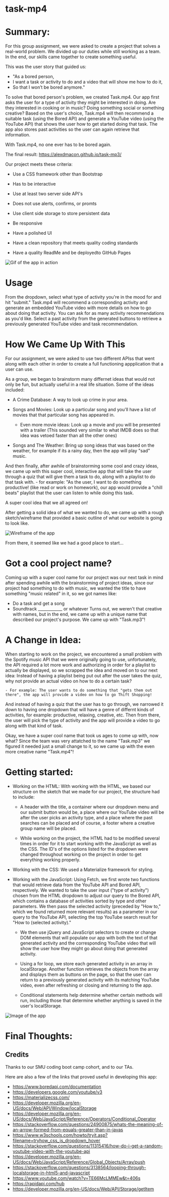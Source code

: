 # task-mp4

# Summary:
For this group assignment, we were asked to create a project that solves a real-world problem. We divided up our duties while still working as a team. In the end, our skills came together to create something useful.

This was the user story that guided us: 
- "As a bored person,
- I want a task or activity to do and a video that will show me how to do it,
- So that I won’t be bored anymore."

To solve that bored person's problem, we created Task.mp4. Our app first asks the user for a type of activity they might be interested in doing. Are they interested in cooking or in music? Doing something social or something creative? Based on the user's choice, Task.mp4 will then recommend a suitable task (using the Bored API) and generate a YouTube video (using the YouTube API) that shows the user how to get started doing that task. The app also stores past activities so the user can again retrieve that information.

With Task.mp4, no one ever has to be bored again.

The final result: https://alexdmacon.github.io/task-mp3/ 

Our project meets these criteria:

* Use a CSS framework other than Bootstrap

* Has to be interactive 

* Use at least two server side API's 

* Does not use alerts, confirms, or promts 

* Use client side storage to store persistent data 

* Be responsive 

* Have a polished UI

* Have a clean repository that meets quality coding standards

* Have a quality ReadMe and be deployedto GitHub Pages

![Gif of the app in action](/assets/images/Task.mp4.gif)

# Usage
From the dropdown, select what type of activity you're in the mood for and hit "submit." Task.mp4 will recommend a corresponding activity and generate an embedded YouTube video with more details on how to go about doing that activity. You can ask for as many activity recommendations as you'd like. Select a past activity from the generated buttons to retrieve a previously generated YouTube video and task recommendation.

# How We Came Up With This
For our assignment, we were asked to use two different APIss that went along with each other in order to create a full functioning appplication that a user can use. 

As a group, we began to brainstorm many differnet ideas that would not only be fun, but actually useful in a real life situation. Some of the ideas included:

- A Crime Database: A way to look up crime in your area.

- Songs and Movies: Look up a particular song and you'll have a list of movies that that particular song has appeared in. 

    - Even more movie ideas: Look up a movie and you will be presented with a trailer (This sounded very similar to what IMDB does so that idea was vetoed faster than all the other ones)

- Songs and The Weather: Bring up song ideas that was based on the weather, for example if its a rainy day, then the app will play "sad" music. 

And then finally, after awhile of brainstorming some cool and crazy ideas, we came up with this super cool, interactive app that will take the user through a quiz that will give them a task to do, along with a playlist to do that task with. 
    - for example: "As the user, I want to do something productive! (like read or work on homework), our app would provide a "chill beats" playlist that the user can listen to while doing this task.

A super cool idea that we all agreed on!

After getting a solid idea of what we wanted to do, we came up with a rough sketch/wireframe that provided a basic outline of what our website is going to look like. 

<!-- We can insert the rough sketch here if y'all want -->
![Wireframe of the app](/assets/images/wireframe.png)

 From there, it seemed like we had a good place to start... 


# Got a cool project name?
Coming up with a super cool name for our project was our next task in mind after spending awhile with the brainstorming of project ideas, since our project had something to do with music, we wanted the title to have something "music related" in it, so we got names like:
- Do a task and get a song
- Soundtrack ____________ or whatever
Turns out, we weren't that creative with names, but in the end, we came up with a unique name that described our project's purpose. We came up with "Task.mp3"!


# A Change in Idea:
When starting to work on the project, we encountered a small problem with the Spotify music API that we were originally going to use, unfortunately, the API required a lot more work and authorizing in order for a playlist to actually be displayed, so we scrapped the idea and moved on to our next idea:
Instead of having a playlist being put out after the user takes the quiz, why not provide an actual video on how to do a certain task?

    - For example: The user wants to do something that "gets them out there", the app will provide a video on how to go Thift Shopping! 

And instead of having a quiz that the user has to go through, we narrowed it down to having one dropdown that will have a genre of differnt kinds of activities, for example: productive, relaxing, creative, etc. Then from there, the user will pick the type of activity and the app will provide a video to go along with that kind of task.

Okay, we have a super cool name that took us ages to come up with, now what? Since the team was very attatched to the name "Task.mp3" we figured it needed just a small change to it, so we came up with the even more creative name "Task.mp4"! 


# Getting started: 

* Working on the HTML: With working with the HTML, we based our structure on the sketch that we made for our project, the structure had to include:
    - A header with the title, a container where our dropdown menu and our submit button would be, a place where our YouTube video will be after the user picks an activity type, and a place where the past searches can be placed and of course, a footer where a creative group name will be placed.

    - While working on the project, the HTML had to be modified several times in order for it to start working with the JavaScript as well as the CSS. The ID's of the options listed for the dropdown were changed throughout working on the project in order to get everything working properly. 

* Working with the CSS: We used a Materialize framework for styling.

* Working with the JavaScript: Using Fetch, we first wrote two functions that would retrieve data from the YouTube API and Bored API, respectively. We wanted to take the user input ("type of activity") chosen from the HTML dropdown to adjust our query to the Bored API, which contains a database of activities sorted by type and other parameters. We then pass the selected activity (preceded by "How to," which we found returned more relevant results) as a parameter in our query to the YouTube API, selecting the top YouTube search result for "How to (selected activity)."

    - We then use jQuery and JavaScript selectors to create or change DOM elements that will populate our app with both the text of that generated activity and the corresponding YouTube video that will show the user how they might go about doing that generated activity.

    - Using a for loop, we store each generated activity in an array in localStorage. Another function retrieves the objects from the array and displays them as buttons on the page, so that the user can return to a previously generated activity with its matching YouTube video, even after refreshing or closing and returning to the app.

    - Conditional statements help determine whether certain methods will run, including those that determine whether anything is saved in the user's localStorage.


![Image of the app](/assets/images/taskmp4.png)

# Final Thoughts:


## Credits
Thanks to our SMU coding boot camp cohort, and to our TAs.

Here are also a few of the links that proved useful in developing this app:
- https://www.boredapi.com/documentation
- https://developers.google.com/youtube/v3
- https://materializecss.com/
- https://developer.mozilla.org/en-US/docs/Web/API/Window/localStorage
- https://developer.mozilla.org/en-US/docs/Web/JavaScript/Reference/Operators/Conditional_Operator
- https://stackoverflow.com/questions/24900875/whats-the-meaning-of-an-arrow-formed-from-equals-greater-than-in-javas
- https://www.w3schools.com/howto/tryit.asp?filename=tryhow_css_js_dropdown_hover
- https://stackoverflow.com/questions/11315416/how-do-i-get-a-random-youtube-video-with-the-youtube-api
- https://developer.mozilla.org/en-US/docs/Web/JavaScript/Reference/Global_Objects/Array/push
- https://stackoverflow.com/questions/3138564/looping-through-localstorage-in-html5-and-javascript
- https://www.youtube.com/watch?v=TE66McLMMEw&t=406s
- https://rapidapi.com/hub
- https://developer.mozilla.org/en-US/docs/Web/API/Storage/getItem